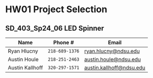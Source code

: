 # HW01 Project Selection

## SD_403_Sp24_06 LED Spinner

| Name | Phone # | Email |
| --- | --- | --- |
| Ryan Hlucny | `218-689-1376` | ryan.hlucny@ndsu.edu |
| Austin Houle | `218-251-2463` | austin.houle@ndsu.edu |
| Austin Kallhoff | `320-297-1571` | austin.kallhoff@ndsu.edu |
